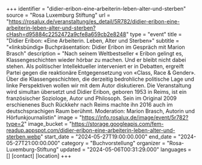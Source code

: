 +++
identifier = "didier-eribon-eine-arbeiterin-leben-alter-und-sterben"
source = "Rosa Luxemburg Stiftung"
url = "https://rosalux.de/veranstaltung/es_detail/5R782/didier-eribon-eine-arbeiterin-leben-alter-und-sterben?cHash=d95884c2252472a9cfe8a659cb2e8248"
type = "event"
title = "Didier Eribon: «Eine Arbeiterin. Leben, Alter und Sterben»"
subtitle = "«linksbündig» Buchpräsentation: Didier Eribon im Gespräch mit Marion Brasch"
description = "Nach seinem Weltbestseller «
Eribon gelingt es, Klassengeschichten wieder hörbar zu machen. Und er bleibt nicht dabei stehen. Als politischer Intellektueller interveniert er in Debatten, ergreift Partei gegen die reaktionäre Entgegensetzung von «Class, Race & Gender». Über die Klassengeschichten, die derzeitig bedrohliche politische Lage und linke Perspektiven wollen wir mit dem Autor diskutieren.
Die Veranstaltung wird simultan übersetzt und 
Didier Eribon, geboren 1953 in Reims, ist ein französischer Soziologe, Autor und Philosoph. Sein im Original 2009 erschienenes Buch Rückkehr nach Reims machte ihn 2016 auch im deutschsprachigen Raum berühmt.
Moderation: Marion Brasch, Autorin und Hörfunkjournalistin"
image = "https://info.rosalux.de/image/event/5r782?type=2"
image_bucket = "https://storage.googleapis.com/fem-readup.appspot.com/didier-eribon-eine-arbeiterin-leben-alter-und-sterben.webp"
start_date = "2024-05-27T19:00:00.000"
end_date = "2024-05-27T21:00:00.000"
category = "Buchvorstellung"
organizer = "Rosa-Luxemburg-Stiftung"
updated = "2024-05-06T00:31:29.000"
languages = []
[contact]
[location]
+++